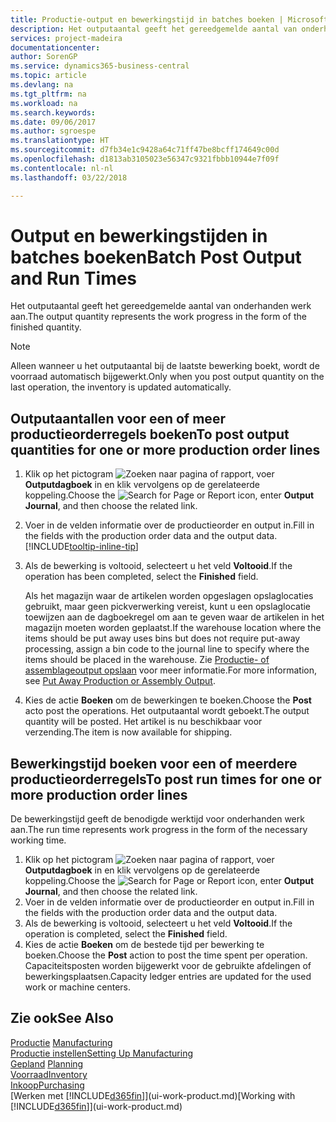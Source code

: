 ```yaml
---
title: Productie-output en bewerkingstijd in batches boeken | Microsoft Docs
description: Het outputaantal geeft het gereedgemelde aantal van onderhanden werk aan.
services: project-madeira
documentationcenter: 
author: SorenGP
ms.service: dynamics365-business-central
ms.topic: article
ms.devlang: na
ms.tgt_pltfrm: na
ms.workload: na
ms.search.keywords: 
ms.date: 09/06/2017
ms.author: sgroespe
ms.translationtype: HT
ms.sourcegitcommit: d7fb34e1c9428a64c71ff47be8bcff174649c00d
ms.openlocfilehash: d1813ab3105023e56347c9321fbbb10944e7f09f
ms.contentlocale: nl-nl
ms.lasthandoff: 03/22/2018

---
```

# <a name="batch-post-output-and-run-times"></a><span data-ttu-id="52f84-103">Output en bewerkingstijden in batches boeken</span><span class="sxs-lookup"><span data-stu-id="52f84-103">Batch Post Output and Run Times</span></span>
<span data-ttu-id="52f84-104">Het outputaantal geeft het gereedgemelde aantal van onderhanden werk aan.</span><span class="sxs-lookup"><span data-stu-id="52f84-104">The output quantity represents the work progress in the form of the finished quantity.</span></span>  

> [!NOTE]
> <span data-ttu-id="52f84-105">Alleen wanneer u het outputaantal bij de laatste bewerking boekt, wordt de voorraad automatisch bijgewerkt.</span><span class="sxs-lookup"><span data-stu-id="52f84-105">Only when you post output quantity on the last operation, the inventory is updated automatically.</span></span>  

## <a name="to-post-output-quantities-for-one-or-more-production-order-lines"></a><span data-ttu-id="52f84-106">Outputaantallen voor een of meer productieorderregels boeken</span><span class="sxs-lookup"><span data-stu-id="52f84-106">To post output quantities for one or more production order lines</span></span>
1. <span data-ttu-id="52f84-107">Klik op het pictogram ![Zoeken naar pagina of rapport](media/ui-search/search_small.png "pictogram Zoeken naar pagina of rapport"), voer **Outputdagboek** in en klik vervolgens op de gerelateerde koppeling.</span><span class="sxs-lookup"><span data-stu-id="52f84-107">Choose the ![Search for Page or Report](media/ui-search/search_small.png "Search for Page or Report icon") icon, enter **Output Journal**, and then choose the related link.</span></span>  
2. <span data-ttu-id="52f84-108">Voer in de velden informatie over de productieorder en output in.</span><span class="sxs-lookup"><span data-stu-id="52f84-108">Fill in the fields with the production order data and the output data.</span></span> [!INCLUDE[tooltip-inline-tip](includes/tooltip-inline-tip_md.md)]
3. <span data-ttu-id="52f84-109">Als de bewerking is voltooid, selecteert u het veld **Voltooid**.</span><span class="sxs-lookup"><span data-stu-id="52f84-109">If the operation has been completed, select the **Finished** field.</span></span>  

    <span data-ttu-id="52f84-110">Als het magazijn waar de artikelen worden opgeslagen opslaglocaties gebruikt, maar geen pickverwerking vereist, kunt u  een opslaglocatie toewijzen aan de dagboekregel om aan te geven waar de artikelen in het magazijn moeten worden geplaatst.</span><span class="sxs-lookup"><span data-stu-id="52f84-110">If the warehouse location where the items should be put away uses bins but does not require put-away processing,  assign a bin code to the journal line to specify where the items should be placed in the warehouse.</span></span> <span data-ttu-id="52f84-111">Zie [Productie- of assemblageoutput opslaan](warehouse-how-to-put-away-production-output.md) voor meer informatie.</span><span class="sxs-lookup"><span data-stu-id="52f84-111">For more information, see [Put Away Production or Assembly Output](warehouse-how-to-put-away-production-output.md).</span></span>  

4. <span data-ttu-id="52f84-112">Kies de actie **Boeken** om de bewerkingen te boeken.</span><span class="sxs-lookup"><span data-stu-id="52f84-112">Choose the **Post** acto post the operations.</span></span> <span data-ttu-id="52f84-113">Het outputaantal wordt geboekt.</span><span class="sxs-lookup"><span data-stu-id="52f84-113">The output quantity will be posted.</span></span> <span data-ttu-id="52f84-114">Het artikel is nu beschikbaar voor verzending.</span><span class="sxs-lookup"><span data-stu-id="52f84-114">The item is now available for shipping.</span></span>  

## <a name="to-post-run-times-for-one-or-more-production-order-lines"></a><span data-ttu-id="52f84-115">Bewerkingstijd boeken voor een of meerdere productieorderregels</span><span class="sxs-lookup"><span data-stu-id="52f84-115">To post run times for one or more production order lines</span></span>
<span data-ttu-id="52f84-116">De bewerkingstijd geeft de benodigde werktijd voor onderhanden werk aan.</span><span class="sxs-lookup"><span data-stu-id="52f84-116">The run time represents work progress in the form of the necessary working time.</span></span>    

1.  <span data-ttu-id="52f84-117">Klik op het pictogram ![Zoeken naar pagina of rapport](media/ui-search/search_small.png "pictogram Zoeken naar pagina of rapport"), voer **Outputdagboek** in en klik vervolgens op de gerelateerde koppeling.</span><span class="sxs-lookup"><span data-stu-id="52f84-117">Choose the ![Search for Page or Report](media/ui-search/search_small.png "Search for Page or Report icon") icon, enter **Output Journal**, and then choose the related link.</span></span>  
2. <span data-ttu-id="52f84-118">Voer in de velden informatie over de productieorder en output in.</span><span class="sxs-lookup"><span data-stu-id="52f84-118">Fill in the fields with the production order data and the output data.</span></span>  
3.  <span data-ttu-id="52f84-119">Als de bewerking is voltooid, selecteert u het veld **Voltooid**.</span><span class="sxs-lookup"><span data-stu-id="52f84-119">If the operation is completed, select the **Finished** field.</span></span>  
4. <span data-ttu-id="52f84-120">Kies de actie **Boeken** om de bestede tijd per bewerking te boeken.</span><span class="sxs-lookup"><span data-stu-id="52f84-120">Choose the **Post** action to post the time spent per operation.</span></span> <span data-ttu-id="52f84-121">Capaciteitsposten worden bijgewerkt voor de gebruikte afdelingen of bewerkingsplaatsen.</span><span class="sxs-lookup"><span data-stu-id="52f84-121">Capacity ledger entries are updated for the used work or machine centers.</span></span>

## <a name="see-also"></a><span data-ttu-id="52f84-122">Zie ook</span><span class="sxs-lookup"><span data-stu-id="52f84-122">See Also</span></span>  
<span data-ttu-id="52f84-123">[Productie](production-manage-manufacturing.md)  </span><span class="sxs-lookup"><span data-stu-id="52f84-123">[Manufacturing](production-manage-manufacturing.md)  </span></span>  
[<span data-ttu-id="52f84-124">Productie instellen</span><span class="sxs-lookup"><span data-stu-id="52f84-124">Setting Up Manufacturing</span></span>](production-configure-production-processes.md)  
<span data-ttu-id="52f84-125">[Gepland](production-planning.md)    </span><span class="sxs-lookup"><span data-stu-id="52f84-125">[Planning](production-planning.md)    </span></span>  
[<span data-ttu-id="52f84-126">Voorraad</span><span class="sxs-lookup"><span data-stu-id="52f84-126">Inventory</span></span>](inventory-manage-inventory.md)  
[<span data-ttu-id="52f84-127">Inkoop</span><span class="sxs-lookup"><span data-stu-id="52f84-127">Purchasing</span></span>](purchasing-manage-purchasing.md)  
<span data-ttu-id="52f84-128">[Werken met [!INCLUDE[d365fin](includes/d365fin_md.md)]](ui-work-product.md)</span><span class="sxs-lookup"><span data-stu-id="52f84-128">[Working with [!INCLUDE[d365fin](includes/d365fin_md.md)]](ui-work-product.md)</span></span>

